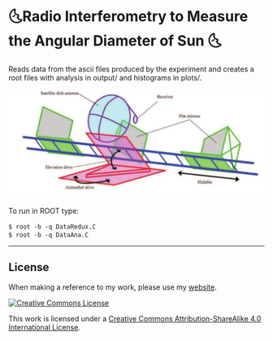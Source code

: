 #  🌜Radio Interferometry to Measure the Angular Diameter of Sun 🌜

Reads data from the ascii files produced by the experiment and
creates a root files with analysis in output/ and histograms in plots/.

![](sun.png)

To run in ROOT type:

```
$ root -b -q DataRedux.C
$ root -b -q DataAna.C
```


----


## License

When making a reference to my work, please use my [website](http://bt3gl.github.io/index.html).

<a rel="license" href="http://creativecommons.org/licenses/by-sa/4.0/"><img alt="Creative Commons License" style="border-width:0" src="http://i.creativecommons.org/l/by-sa/4.0/88x31.png" /></a><br />

This work is licensed under a [Creative Commons Attribution-ShareAlike 4.0 International License](http://creativecommons.org/licenses/by-sa/4.0/).
